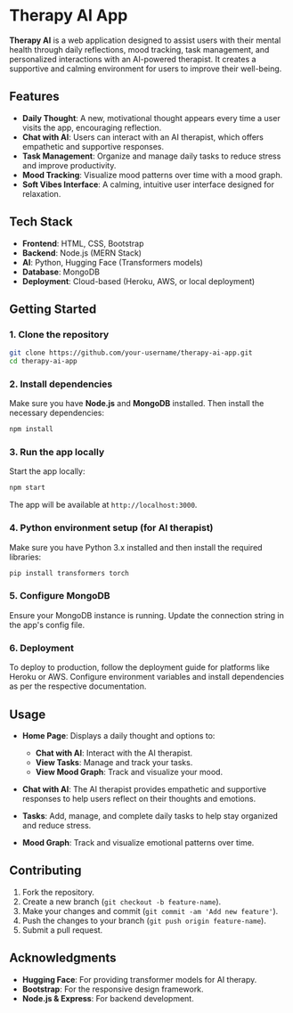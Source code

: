 
# **Therapy AI App**

**Therapy AI** is a web application designed to assist users with their mental health through daily reflections, mood tracking, task management, and personalized interactions with an AI-powered therapist. It creates a supportive and calming environment for users to improve their well-being.

## **Features**

- **Daily Thought**: A new, motivational thought appears every time a user visits the app, encouraging reflection.
- **Chat with AI**: Users can interact with an AI therapist, which offers empathetic and supportive responses.
- **Task Management**: Organize and manage daily tasks to reduce stress and improve productivity.
- **Mood Tracking**: Visualize mood patterns over time with a mood graph.
- **Soft Vibes Interface**: A calming, intuitive user interface designed for relaxation.

## **Tech Stack**

- **Frontend**: HTML, CSS, Bootstrap
- **Backend**: Node.js (MERN Stack)
- **AI**: Python, Hugging Face (Transformers models)
- **Database**: MongoDB
- **Deployment**: Cloud-based (Heroku, AWS, or local deployment)

## **Getting Started**

### 1. Clone the repository

```bash
git clone https://github.com/your-username/therapy-ai-app.git
cd therapy-ai-app
```

### 2. Install dependencies

Make sure you have **Node.js** and **MongoDB** installed. Then install the necessary dependencies:

```bash
npm install
```

### 3. Run the app locally

Start the app locally:

```bash
npm start
```

The app will be available at `http://localhost:3000`.

### 4. Python environment setup (for AI therapist)

Make sure you have Python 3.x installed and then install the required libraries:

```bash
pip install transformers torch
```

### 5. Configure MongoDB

Ensure your MongoDB instance is running. Update the connection string in the app's config file.

### 6. Deployment

To deploy to production, follow the deployment guide for platforms like Heroku or AWS. Configure environment variables and install dependencies as per the respective documentation.

## **Usage**

- **Home Page**: Displays a daily thought and options to:
  - **Chat with AI**: Interact with the AI therapist.
  - **View Tasks**: Manage and track your tasks.
  - **View Mood Graph**: Track and visualize your mood.

- **Chat with AI**: The AI therapist provides empathetic and supportive responses to help users reflect on their thoughts and emotions.
- **Tasks**: Add, manage, and complete daily tasks to help stay organized and reduce stress.
- **Mood Graph**: Track and visualize emotional patterns over time.

## **Contributing**

1. Fork the repository.
2. Create a new branch (`git checkout -b feature-name`).
3. Make your changes and commit (`git commit -am 'Add new feature'`).
4. Push the changes to your branch (`git push origin feature-name`).
5. Submit a pull request.

## **Acknowledgments**

- **Hugging Face**: For providing transformer models for AI therapy.
- **Bootstrap**: For the responsive design framework.
- **Node.js & Express**: For backend development.

